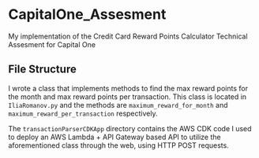 # CapitalOne_Assesment
My implementation of the Credit Card Reward Points Calculator Technical Assesment for Capital One

## File Structure
I wrote a class that implements methods to find the max reward points for the month and max reward points per transaction. This class is located in `IliaRomanov.py` and the methods are `maximum_reward_for_month` and `maximum_reward_per_transaction` respectively.

The `transactionParserCDKApp` directory contains the AWS CDK code I used to deploy an AWS Lambda + API Gateway based API to utilize the aforementioned class through the web, using HTTP POST requests.

